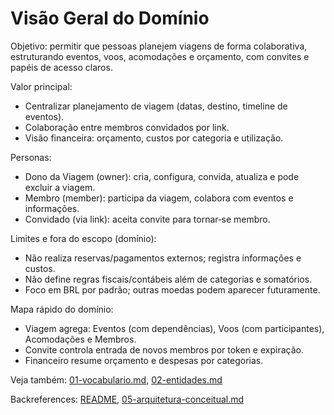 # Visão Geral do Domínio

Objetivo: permitir que pessoas planejem viagens de forma colaborativa, estruturando eventos, voos, acomodações e orçamento, com convites e papéis de acesso claros.

Valor principal:
- Centralizar planejamento de viagem (datas, destino, timeline de eventos).
- Colaboração entre membros convidados por link.
- Visão financeira: orçamento, custos por categoria e utilização.

Personas:
- Dono da Viagem (owner): cria, configura, convida, atualiza e pode excluir a viagem.
- Membro (member): participa da viagem, colabora com eventos e informações.
- Convidado (via link): aceita convite para tornar‑se membro.

Limites e fora do escopo (domínio):
- Não realiza reservas/pagamentos externos; registra informações e custos.
- Não define regras fiscais/contábeis além de categorias e somatórios.
- Foco em BRL por padrão; outras moedas podem aparecer futuramente.

Mapa rápido do domínio:
- Viagem agrega: Eventos (com dependências), Voos (com participantes), Acomodações e Membros.
- Convite controla entrada de novos membros por token e expiração.
- Financeiro resume orçamento e despesas por categorias.

Veja também: [01-vocabulario.md](./01-vocabulario.md), [02-entidades.md](./02-entidades.md)

Backreferences: [README](./README.md), [05-arquitetura-conceitual.md](./05-arquitetura-conceitual.md)
